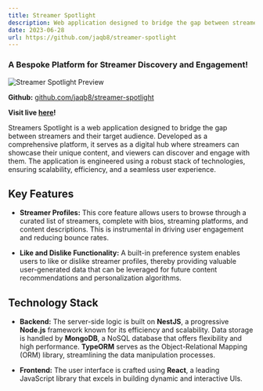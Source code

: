 ```yaml
---
title: Streamer Spotlight
description: Web application designed to bridge the gap between streamers and their target audience.
date: 2023-06-28
url: https://github.com/jaqb8/streamer-spotlight
---
```


### A Bespoke Platform for Streamer Discovery and Engagement!

![Streamer Spotlight Preview](/images/streamers-spotlight-preview.png)

**Github:** [github.com/jaqb8/streamer-spotlight](https://github.com/jaqb8/streamer-spotlight)

**Visit live [here](https://jaqb8.github.io/streamer-spotlight/)!**

Streamers Spotlight is a web application designed to bridge the gap between streamers and their target audience. Developed as a comprehensive platform, it serves as a digital hub where streamers can showcase their unique content, and viewers can discover and engage with them. The application is engineered using a robust stack of technologies, ensuring scalability, efficiency, and a seamless user experience.

## Key Features

- **Streamer Profiles:**
  This core feature allows users to browse through a curated list of streamers, complete with bios, streaming platforms, and content descriptions. This is instrumental in driving user engagement and reducing bounce rates.

- **Like and Dislike Functionality:**
  A built-in preference system enables users to like or dislike streamer profiles, thereby providing valuable user-generated data that can be leveraged for future content recommendations and personalization algorithms.

## Technology Stack

- **Backend:**
  The server-side logic is built on **NestJS**, a progressive **Node.js** framework known for its efficiency and scalability. Data storage is handled by **MongoDB**, a NoSQL database that offers flexibility and high performance. **TypeORM** serves as the Object-Relational Mapping (ORM) library, streamlining the data manipulation processes.

- **Frontend:**
  The user interface is crafted using **React**, a leading JavaScript library that excels in building dynamic and interactive UIs.
